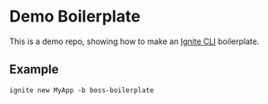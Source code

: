 # Demo Boilerplate

This is a demo repo, showing how to make an [Ignite CLI](https://github.com/infinitered/ignite) boilerplate.

## Example

```shell
ignite new MyApp -b boss-boilerplate
```

